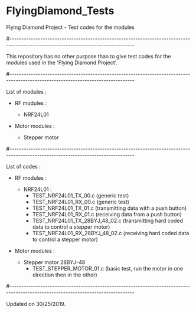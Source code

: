 # FlyingDiamond_Tests
Flying Diamond Project - Test codes for the modules

#----------------------------------------------------------------------------------------------------------------------------------

This repository has no other purpose than to give test codes for the modules used in the 'Flying Diamond Project'.

#----------------------------------------------------------------------------------------------------------------------------------

List of modules :
  - RF modules :
    - NRF24L01
    
  - Motor modules :
    - Stepper motor
    
#----------------------------------------------------------------------------------------------------------------------------------

List of codes :
  - RF modules :
    - NRF24L01 :
      - TEST_NRF24L01_TX_00.c (generic test)
      - TEST_NRF24L01_RX_00.c (generic test)
      - TEST_NRF24L01_TX_01.c (transmitting data with a push button)
      - TEST_NRF24L01_RX_01.c (receiving data from a push button)
      - TEST_NRF24L01_TX_28BYJ_48_02.c (transmitting hard coded data to control a stepper motor)
      - TEST_NRF24L01_RX_28BYJ_48_02.c (receiving hard coded data to control a stepper motor)
    
  - Motor modules :
    - Stepper motor 28BYJ-48
      - TEST_STEPPER_MOTOR_01.c (basic test, run the motor in one direction then in the other)
      
#----------------------------------------------------------------------------------------------------------------------------------

Updated on 30/25/2019.
